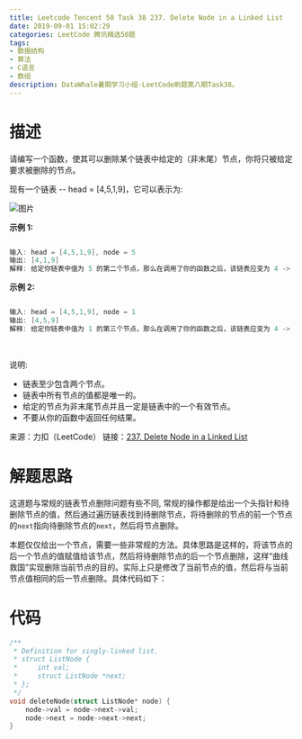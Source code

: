 ```yaml
---
title: Leetcode Tencent 50 Task 38 237. Delete Node in a Linked List
date: 2019-09-01 15:02:29
categories: LeetCode 腾讯精选50题
tags:
- 数据结构
- 算法
- C语言
- 数组
description: DataWhale暑期学习小组-LeetCode刷题第八期Task38。
---
```


# 描述

请编写一个函数，使其可以删除某个链表中给定的（非末尾）节点，你将只被给定要求被删除的节点。

现有一个链表 -- head = [4,5,1,9]，它可以表示为:

![图片](https://assets.leetcode-cn.com/aliyun-lc-upload/uploads/2019/01/19/237_example.png)
 

**示例 1:**

```c

输入: head = [4,5,1,9], node = 5
输出: [4,1,9]
解释: 给定你链表中值为 5 的第二个节点，那么在调用了你的函数之后，该链表应变为 4 -> 1 -> 9.
```

**示例 2:**

```c

输入: head = [4,5,1,9], node = 1
输出: [4,5,9]
解释: 给定你链表中值为 1 的第三个节点，那么在调用了你的函数之后，该链表应变为 4 -> 5 -> 9.
```
 

说明:

- 链表至少包含两个节点。
- 链表中所有节点的值都是唯一的。
- 给定的节点为非末尾节点并且一定是链表中的一个有效节点。
- 不要从你的函数中返回任何结果。

来源：力扣（LeetCode）
链接：[237. Delete Node in a Linked List](https://leetcode-cn.com/problems/delete-node-in-a-linked-list)

# 解题思路

这道题与常规的链表节点删除问题有些不同, 常规的操作都是给出一个头指针和待删除节点的值，然后通过遍历链表找到待删除节点，将待删除的节点的前一个节点的`next`指向待删除节点的`next`，然后将节点删除。 

本题仅仅给出一个节点，需要一些非常规的方法。具体思路是这样的，将该节点的后一个节点的值赋值给该节点，然后将待删除节点的后一个节点删除，这样“曲线救国”实现删除当前节点的目的。实际上只是修改了当前节点的值，然后将与当前节点值相同的后一节点删除。具体代码如下：

# 代码

```c
/**
 * Definition for singly-linked list.
 * struct ListNode {
 *     int val;
 *     struct ListNode *next;
 * };
 */
void deleteNode(struct ListNode* node) {
    node->val = node->next->val;
    node->next = node->next->next;
}
``` 

